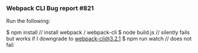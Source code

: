### Webpack CLI Bug report #821

Run the following: 

$ npm install    // install webpack / webpack-cli
$ node build.js  // silently fails but works if I downgrade to webpack-cli@3.2.1
$ npm run watch // does not fail
